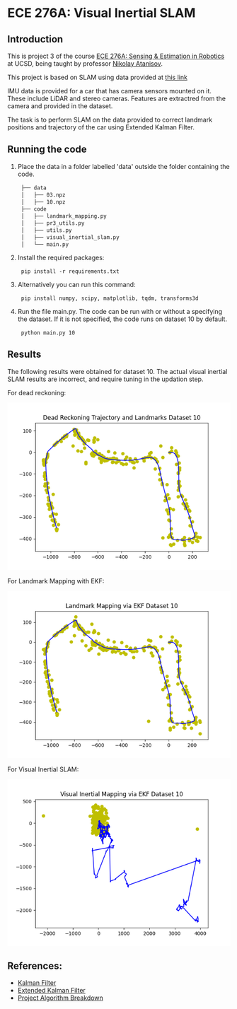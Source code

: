 # ECE 276A: Visual Inertial SLAM
## Introduction
This is project 3 of the course [ECE 276A: Sensing & Estimation in Robotics](https://natanaso.github.io/ece276a/) at UCSD, being taught by professor [Nikolay Atanisov](https://natanaso.github.io/).

This project is based on SLAM using data provided at [this link]('https://natanaso.github.io/ece276a/ref/ECE276A_PR3.zip)

IMU data is provided for a car that has camera sensors mounted on it. These include LiDAR and stereo cameras. Features are extractred from the camera and provided in the dataset.

The task is to perform SLAM on the data provided to correct landmark positions and trajectory of the car using Extended Kalman Filter.

## Running the code
1. Place the data in a folder labelled 'data' outside the folder containing the code.

        ├── data
        │   ├── 03.npz
        │   ├── 10.npz
        ├── code
        │   ├── landmark_mapping.py
        │   ├── pr3_utils.py
        │   ├── utils.py
        │   ├── visual_inertial_slam.py
        │   └── main.py

3. Install the required packages:

        pip install -r requirements.txt

4. Alternatively you can run this command:

        pip install numpy, scipy, matplotlib, tqdm, transforms3d

5. Run the file main.py. The code can be run with or without a specifying the dataset. If it is not specified, the code runs on dataset 10 by default.

        python main.py 10

## Results
The following results were obtained for dataset 10. The actual visual inertial SLAM results are incorrect, and require tuning in the updation step.

For dead reckoning:

![Dead Reckoning for Dataset 10](https://github.com/UnayShah/Visual-Inertial_SLAM/blob/master/outputs/dead_reckoning_dataset_10.png)

For Landmark Mapping with EKF:

![Landmark Mapping for Dataset 10](https://github.com/UnayShah/Visual-Inertial_SLAM/blob/master/outputs/landmark_mapping_dataset_10.png)

For Visual Inertial SLAM:

![Visual SLAM for Dataset 10](https://github.com/UnayShah/Visual-Inertial_SLAM/blob/master/outputs/visual_inertial_slam_dataset_10.png)

## References:
* [Kalman Filter]('https://natanaso.github.io/ece276a/ref/ECE276A_9_KalmanFilter.pdf#page=12')
* [Extended Kalman Filter]('https://natanaso.github.io/ece276a/ref/ECE276A_10_EKF_UKF.pdf#page=11')
* [Project Algorithm Breakdown]('https://natanaso.github.io/ece276a/ref/ECE276A_11_VI_SLAM.pdf#page=6')

